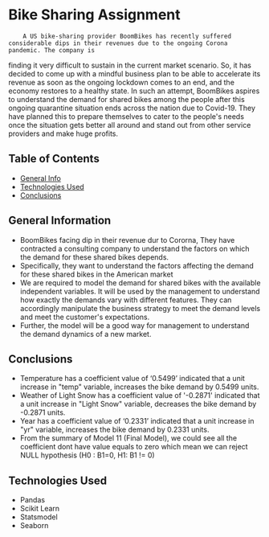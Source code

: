 # Bike Sharing Assignment
		A US bike-sharing provider BoomBikes has recently suffered considerable dips in their revenues due to the ongoing Corona pandemic. The company is 
finding it very difficult to sustain in the current market scenario. So, it has decided to come up with a mindful business plan to be able to accelerate its 
revenue as soon as the ongoing lockdown comes to an end, and the economy restores to a healthy state. 
		In such an attempt, BoomBikes aspires to understand the demand for shared bikes among the people after this ongoing quarantine situation ends across the 
nation due to Covid-19. They have planned this to prepare themselves to cater to the people's needs once the situation gets better all around and stand out from 
other service providers and make huge profits.


## Table of Contents
* [General Info](#general-information)
* [Technologies Used](#technologies-used)
* [Conclusions](#conclusions)


## General Information
- BoomBikes facing dip in their revenue dur to Cororna, They have contracted a consulting company to understand the factors on which the demand for these shared bikes depends. 
- Specifically, they want to understand the factors affecting the demand for these shared bikes in the American market
- We are required to model the demand for shared bikes with the available independent variables. It will be used by the management to understand how exactly the demands vary with different features. They can accordingly manipulate the business strategy to meet the demand levels and meet the customer's expectations.
- Further, the model will be a good way for management to understand the demand dynamics of a new market. 


## Conclusions
- Temperature has a coefficient value of ‘0.5499’ indicated that a unit increase in "temp" variable, increases the bike demand by 0.5499 units.
- Weather of Light Snow has a coefficient value of '-0.2871' indicated that a unit increase in "Light Snow" variable, decreases the bike demand by -0.2871 units.
- Year has a coefficient value of ‘0.2331’ indicated that a unit increase in "yr" variable, increases the bike demand by 0.2331 units.
- From the summary of Model 11 (Final Model), we could see all the coefficient dont have value equals to zero which mean we can reject NULL hypothesis (H0 : B1=0, H1: B1 != 0)


## Technologies Used
- Pandas
- Scikit Learn
- Statsmodel
- Seaborn
